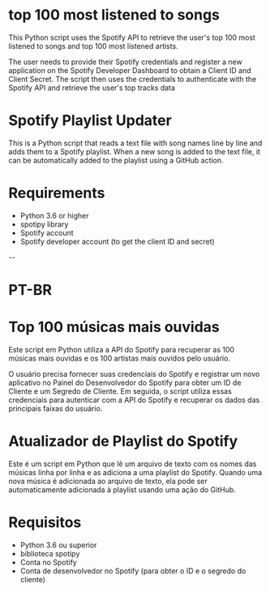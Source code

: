 # top 100 most listened to songs
This Python script uses the Spotify API to retrieve the user's top 100 most listened to songs and top 100 most listened artists.

The user needs to provide their Spotify credentials and register a new application on the Spotify Developer Dashboard to obtain a Client ID and Client Secret. The script then uses the credentials to authenticate with the Spotify API and retrieve the user's top tracks data


# Spotify Playlist Updater
This is a Python script that reads a text file with song names line by line and adds them to a Spotify playlist. When a new song is added to the text file, it can be automatically added to the playlist using a GitHub action.

# Requirements
- Python 3.6 or higher
- spotipy library
- Spotify account
- Spotify developer account (to get the client ID and secret)

--

# PT-BR

# Top 100 músicas mais ouvidas
Este script em Python utiliza a API do Spotify para recuperar as 100 músicas mais ouvidas e os 100 artistas mais ouvidos pelo usuário.

O usuário precisa fornecer suas credenciais do Spotify e registrar um novo aplicativo no Painel do Desenvolvedor do Spotify para obter um ID de Cliente e um Segredo de Cliente. Em seguida, o script utiliza essas credenciais para autenticar com a API do Spotify e recuperar os dados das principais faixas do usuário.

# Atualizador de Playlist do Spotify
Este é um script em Python que lê um arquivo de texto com os nomes das músicas linha por linha e as adiciona a uma playlist do Spotify. Quando uma nova música é adicionada ao arquivo de texto, ela pode ser automaticamente adicionada à playlist usando uma ação do GitHub.

# Requisitos
- Python 3.6 ou superior
- biblioteca spotipy
- Conta no Spotify
- Conta de desenvolvedor no Spotify (para obter o ID e o segredo do cliente)
